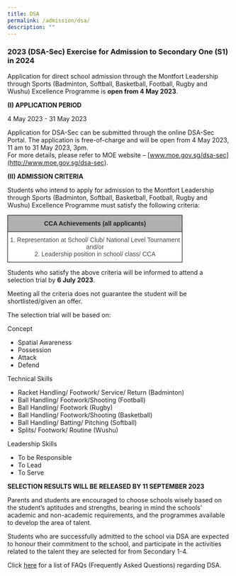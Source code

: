 ```yaml
---
title: DSA
permalink: /admission/dsa/
description: ""
---
```

### 2023 (DSA-Sec) Exercise for Admission to Secondary One (S1) in 2024

Application for direct school admission through the Montfort Leadership through Sports (Badminton, Softball, Basketball, Football, Rugby and Wushu) Excellence Programme is&nbsp;**open from 4 May 2023**.


**(I) APPLICATION PERIOD**&nbsp; &nbsp;

4 May 2023 - 31 May 2023

Application for DSA-Sec can be submitted through the online DSA-Sec Portal. The application is free-of-charge and will be open from 4 May 2023, 11 am to 31 May 2023, 3pm. &nbsp;  
For more details, please refer to MOE website –&nbsp;[www.moe.gov.sg/dsa-sec](http://www.moe.gov.sg/dsa-sec).&nbsp;


**(II) ADMISSION CRITERIA**&nbsp;

 
Students who intend to apply for admission to the Montfort Leadership through Sports (Badminton, Softball, Basketball, Football, Rugby and Wushu) Excellence Programme must satisfy the following criteria:

<style type="text/css">
.tg  {border-collapse:collapse;border-spacing:0;margin:0px auto;}
.tg td{border-color:black;border-style:solid;border-width:1px;font-family:Arial, sans-serif;font-size:14px;
  overflow:hidden;padding:10px 5px;word-break:normal;}
.tg th{border-color:black;border-style:solid;border-width:1px;font-family:Arial, sans-serif;font-size:14px;
  font-weight:normal;overflow:hidden;padding:10px 5px;word-break:normal;}
.tg .tg-sxkx{background-color:#FFF;color:#454545;text-align:center;vertical-align:top}
.tg .tg-dwlh{background-color:#B0B0B0;color:#222;font-weight:bold;text-align:center;vertical-align:middle}
</style>
<table class="tg">
<tbody>
  <tr>
    <td class="tg-dwlh"><span style="color:#222;background-color:#B0B0B0">CCA Achievements (all applicants)</span></td>
  </tr>
  <tr>
    <td class="tg-sxkx"><span style="color:#454545;background-color:#FFF">1. Representation at School/ Club/ National Level Tournament</span><br><span style="color:#454545;background-color:#FFF">and/or</span><br><span style="color:#454545;background-color:#FFF">2. Leadership position in school/ class/ CCA </span></td>
  </tr>
</tbody>
</table>


Students who satisfy the above criteria will be informed to attend a selection trial by&nbsp;**6 July 2023**.&nbsp;

Meeting all the criteria does not guarantee the student will be shortlisted/given an offer.

  

The selection trial will be based on:

  

Concept

* Spatial Awareness
* Possession
* Attack
* Defend  

  

Technical Skills

* Racket Handling/ Footwork/ Service/ Return (Badminton)
* Ball Handling/ Footwork/Shooting (Football)  
* Ball Handling/ Footwork (Rugby)
* Ball Handling/ Footwork/Shooting (Basketball) 
* Ball Handling/ Batting/ Pitching (Softball)
* Splits/ Footwork/ Routine (Wushu)

  

Leadership Skills

* To be Responsible
* To Lead
* To Serve
  

**SELECTION RESULTS WILL BE RELEASED BY 11 SEPTEMBER 2023**

Parents and students are encouraged to choose schools wisely based on the student’s aptitudes and strengths, bearing in mind the schools’ academic and non-academic requirements, and the programmes available to develop the area of talent.

Students who are successfully admitted to the school via DSA are expected to honour their commitment to the school, and participate in the activities related to the talent they are selected for from Secondary 1-4.

Click&nbsp;[here](https://drive.google.com/file/d/1LPk36rjJW2zszLwQT-lsgDpgXCiTGrrh/view)&nbsp;for a list of FAQs (Frequently Asked Questions) regarding DSA.